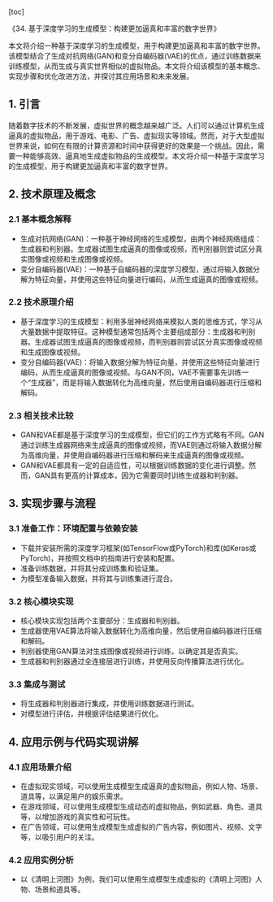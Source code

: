 
[toc]                    
                
                
《34. 基于深度学习的生成模型：构建更加逼真和丰富的数字世界》

本文将介绍一种基于深度学习的生成模型，用于构建更加逼真和丰富的数字世界。该模型结合了生成对抗网络(GAN)和变分自编码器(VAE)的优点，通过训练数据来训练模型，从而生成与真实世界相似的虚拟物品。本文将介绍该模型的基本概念、实现步骤和优化改进方法，并探讨其应用场景和未来发展。

## 1. 引言

随着数字技术的不断发展，虚拟世界的概念越来越广泛。人们可以通过计算机生成逼真的虚拟物品，用于游戏、电影、广告、虚拟现实等领域。然而，对于大型虚拟世界来说，如何在有限的计算资源和时间中获得更好的效果是一个挑战。因此，需要一种能够高效、逼真地生成虚拟物品的生成模型。本文将介绍一种基于深度学习的生成模型，用于构建更加逼真和丰富的数字世界。

## 2. 技术原理及概念

### 2.1 基本概念解释

- 生成对抗网络(GAN)：一种基于神经网络的生成模型，由两个神经网络组成：生成器和判别器。生成器试图生成逼真的图像或视频，而判别器则尝试区分真实图像或视频和生成图像或视频。
- 变分自编码器(VAE)：一种基于自编码器的深度学习模型，通过将输入数据分解为特征向量，并使用这些特征向量进行编码，从而生成逼真的图像或视频。

### 2.2 技术原理介绍

- 基于深度学习的生成模型：利用多层神经网络来模拟人类的思维方式，学习从大量数据中提取特征。这种模型通常包括两个主要组成部分：生成器和判别器。生成器试图生成逼真的图像或视频，而判别器则尝试区分真实图像或视频和生成图像或视频。
- 变分自编码器(VAE)：将输入数据分解为特征向量，并使用这些特征向量进行编码，从而生成逼真的图像或视频。与GAN不同，VAE不需要事先训练一个“生成器”，而是将输入数据转化为高维向量，然后使用自编码器进行压缩和解码。

### 2.3 相关技术比较

- GAN和VAE都是基于深度学习的生成模型，但它们的工作方式略有不同。GAN通过训练生成器网络来生成逼真的图像或视频，而VAE则通过将输入数据分解为高维向量，并使用自编码器进行压缩和解码来生成逼真的图像或视频。
- GAN和VAE都具有一定的自适应性，可以根据训练数据的变化进行调整。然而，GAN具有更高的计算成本，因为它需要同时训练生成器和判别器。

## 3. 实现步骤与流程

### 3.1 准备工作：环境配置与依赖安装

- 下载并安装所需的深度学习框架(如TensorFlow或PyTorch)和库(如Keras或PyTorch)，并按照文档中的指南进行安装和配置。
- 准备训练数据，并将其分成训练集和验证集。
- 为模型准备输入数据，并将其与训练集进行混合。

### 3.2 核心模块实现

- 核心模块实现包括两个主要部分：生成器和判别器。
- 生成器使用VAE算法将输入数据转化为高维向量，然后使用自编码器进行压缩和解码。
- 判别器使用GAN算法对生成图像或视频进行训练，以确定其是否真实。
- 生成器和判别器通过全连接层进行训练，并使用反向传播算法进行优化。

### 3.3 集成与测试

- 将生成器和判别器进行集成，并使用训练数据进行测试。
- 对模型进行评估，并根据评估结果进行优化。

## 4. 应用示例与代码实现讲解

### 4.1 应用场景介绍

- 在虚拟现实领域，可以使用生成模型生成逼真的虚拟物品，例如人物、场景、道具等，以满足用户的娱乐需求。
- 在游戏领域，可以使用生成模型生成动态的虚拟物品，例如武器、角色、道具等，以增加游戏的真实性和可玩性。
- 在广告领域，可以使用生成模型生成虚拟的广告内容，例如图片、视频、文字等，以吸引用户的关注。

### 4.2 应用实例分析

- 以《清明上河图》为例，我们可以使用生成模型生成虚拟的《清明上河图》人物、场景和道具等。

